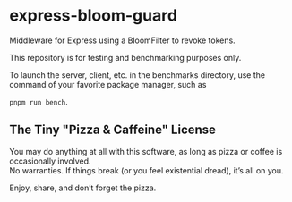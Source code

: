 # express-bloom-guard

Middleware for Express using a BloomFilter to revoke tokens.  

This repository is for testing and benchmarking purposes only.  

To launch the server, client, etc. in the benchmarks directory, use the command of your favorite package manager, such as  

`pnpm run bench`.

## The Tiny "Pizza & Caffeine" License

You may do anything at all with this software, as long as pizza or coffee is occasionally involved.  
No warranties. If things break (or you feel existential dread), it’s all on you.  

Enjoy, share, and don’t forget the pizza.


